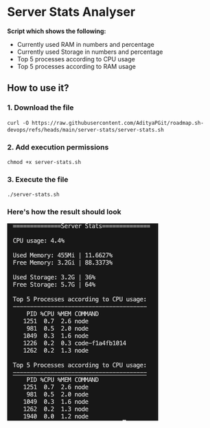 # Server Stats Analyser

**Script which shows the following:**
- Currently used RAM in numbers and percentage
- Currently used Storage in numbers and percentage
- Top 5 processes according to CPU usage
- Top 5 processes according to RAM usage

## How to use it?

### 1. Download the file

    curl -O https://raw.githubusercontent.com/AdityaPGit/roadmap.sh-devops/refs/heads/main/server-stats/server-stats.sh

### 2. Add execution permissions
    chmod +x server-stats.sh

### 3. Execute the file
    ./server-stats.sh

### Here's how the result should look

![Output screenshot](screenshot.png)